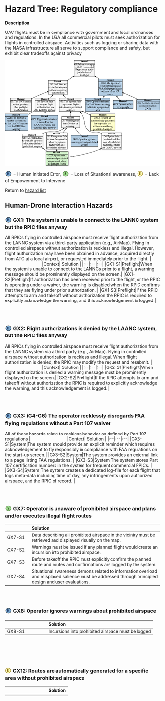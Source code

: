 # Hazard Tree: Regulatory compliance

**Description** 

UAV flights must be in compliance with government and local ordinances and regulations. In the USA all commercial pilots must seek authorization for flights in controlled airspace. Activities such as logging or sharing data with the NASA infrastructure all serve to support compliance and safety, but exhibit clear tradeoffs against privacy. 


[![](figures/regulatorycompliance.png)](#)


<sub>![](icons/h-icon.PNG)</sub> = Human Initiated Error, <sub>![](icons/s-icon.PNG)</sub> = Loss of Situational awareness, <sub>![](icons/e-icon.PNG)</sub> = Lack of Empowerment to Intervene

Return to [hazard list](../README.md)<br>

## Human-Drone Interaction Hazards

### <a name="GX1"> <sub>![](icons/h-icon.PNG)</sub> GX1: The system is unable to connect to the LANNC system but the RPIC flies anyway 
  
All RPICs flying in controlled airspace must receive flight authorization from the LANNC system via a third-party application (e.g., AirMap). Flying in controlled airspace without authorization is reckless and illegal.  However, flight authorization may have been obtained in advance, acquired directly from ATC at a local airport, or requested immediately prior to the flight. 
|<img width=120/>|Context| Solution |
|:--|:--|:--|
|GX1-S1|Preflight|When the system is unable to connect to the LANNCs prior to a flight, a warning message should be prominently displayed on the screen.| 
|GX1-S2|Preflight|If authorization has been received prior to the flight, or the RPIC is operating under a waiver, the warning is disabled when the RPIC confirms that they are flying under prior authorization. |
|GX1-S3|Preflight|If the RPIC attempts to arm and takeoff without authorization the RPIC is required to explicitly acknowledge the warning, and this acknowledgement is logged.|

<br><br>

### <a name="GX2"> <sub>![](icons/h-icon.PNG)</sub> GX2: Flight authorizations is denied by the LAANC system, but the RPIC flies anyway 
All RPICs flying in controlled airspace must receive flight authorization from the LANNC system via a third party (e.g., AirMap).  Flying in controlled airspace without authorization is reckless and illegal.  When flight authorization is denied, the RPIC may modify the request and resubmit. 
|<img width=120/>|Context| Solution |
|:--|:--|:--|
|GX2-S1|Preflight|When flight authorization is denied a warning message must be prominently displayed on the screen.| 
|GX2-S2|Preflight|If the RPIC attempts to arm and takeoff without authorization the RPIC is required to explicitly acknowledge the warning, and this acknowledgement is logged.|

<br><br>

### <a name="GX3"> <sub>![](icons/h-icon.PNG)</sub> GX3: (G4-G6) The operator recklessly disregards FAA flying regulations without a Part 107 waiver
All of these hazards relate to reckless behavior as defined by Part 107 regulations
|<img width=120/>|Context| Solution |
|:--|:--|:--|
|GX3-S1|System|The system should provide an explicit reminder which requires acknowledgement to fly responsibly in compliance with FAA regulations on the start-up screen.|
|GX3-S2|System|The system provides an external link to a page listing FAA regulations. |
|GX3-S3|System|The system stores Part 107 certification numbers in the system for frequent commercial RPICs. |
|GX3-S4|System|The system creates a dedicated log-file for each flight that logs meta-data including time of day, any infringements upon authorized airspace, and the RPIC of record. |

<br><br>

### <a name="GX7"> <sub>![](icons/s-icon.PNG)</sub> GX7: Operator is unaware of prohibited airspace and plans and/or executes illegal flight routes
| <img width=120/>  | Solution |
|:--|:--|
|GX7-S1|Data describing all prohibited airspace in the vicinity must be retrieved and displayed visually on the map. |
|GX7-S2|Warnings must be issued if any planned flight would create an incursion into prohibited airspace. |
|GX7-S3|Before takeoff the RPIC must explicitly confirm the planned route and routes and confirmations are logged by the system. |
|GX7-S4|Situational awareness demons related to information overload and misplaced salience must be addressed through principled design and user evaluations. |

<br><br>

### <a name="GX8"> <sub>![](icons/h-icon.PNG)</sub> GX8: Operator ignores warnings about prohibited airspace 
| <img width=120/>  | Solution |
|:--|:--|
|GX8-S1|Incursions into prohibited airspace must be logged|

<br><br><br><br>

### <sub>![](icons/e-icon.PNG)</sub> GX12: Routes are automatically generated for a specific area without prohibited airspace 
| <img width=120/>  | Solution |
|:--|:--|
|||

